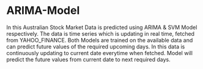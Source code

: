 # ARIMA-Model
In this Australian Stock Market Data is predicted using ARIMA & SVM Model respectively. The data is time series which is updating in real time, fetched from YAHOO_FINANCE. Both Models are trained on the available data and can predict future values of the required upcoming days. In this data is continuously updating to current date everytime when fetched. Model will predict the future values from current date to next required days.
